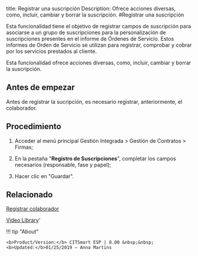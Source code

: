 title: Registrar una suscripción
Description: Ofrece acciones diversas, como, incluir, cambiar y borrar la suscripción.
#Registrar una suscripción

Esta funcionalidad tiene el objetivo de registrar campos de suscripción para
asociarse a un grupo de suscripciones para la personalización de suscripciones
presentes en el informe de Órdenes de Servicio. Estos informes de Orden de
Servicio se utilizan para registrar, comprobar y cobrar por los servicios
prestados al cliente.

Esta funcionalidad ofrece acciones diversas, como, incluir, cambiar y borrar la
suscripción.

Antes de empezar
--------------------

Antes de registrar la sucripción, es necesario registrar, anteriormente, el
colaborador.

Procedimiento
-----------------

1.  Acceder al menú principal Gestión Integrada \> Gestión de Contratos \>
    Firmas;

2.  En la pestaña "**Registro de Suscripciones**", completar los campos
    necesarios (responsable, fase y papel);

3.  Hacer clic en "Guardar".


Relacionado
-----------

[Registrar colaborador](/es-es/citsmart-esp-8/initial-settings/access-settings/user/register-employee.html)

<i class='fa fa-youtube-play  fa-2x' style='color:#97ce17;vertical-align: middle;'> </i> [Video Library](https://www.youtube.com/playlist?list=PLB5qK2uzf2ROTLt6Tt7uegzqwpXHX5nA2)'

!!! tip "About"

    <b>Product/Version:</b> CITSmart ESP | 8.00 &nbsp;&nbsp;
    <b>Updated:</b>01/25/2019 – Anna Martins
